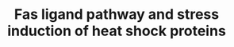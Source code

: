 ---
annotations:
- id: PW:0000681
  parent: regulatory pathway
  type: Pathway Ontology
  value: FasL mediated signaling pathway
- id: PW:0000237
  parent: regulatory pathway
  type: Pathway Ontology
  value: stress response pathway
authors:
- 169.230.77.174
- MaintBot
- Khanspers
- Thomas
- Bassetfrog
- Jildau
- AlexanderPico
- Christine Chichester
- Zari
- MirellaKalafati
- L Dupuis
- Eweitz
- Egonw
citedin:
- link: PMC5085087
  title: Long Term Culture of the A549 Cancer Cell Line Promotes Multilamellar Body
    Formation and Differentiation towards an Alveolar Type II Pneumocyte Phenotype
    (2016)
description: 'This pathway describes the Fas induced apoptosis and interplay with
  Hsp27 in response to stress.  More info: [http://www.biocarta.com/pathfiles/h_hsp27Pathway.asp
  BioCarta].  Proteins on this pathway have targeted assays available via the [https://assays.cancer.gov/available_assays?wp_id=WP314
  CPTAC Assay Portal]'
last-edited: 2021-05-09
ndex: c77e28cb-8b5f-11eb-9e72-0ac135e8bacf
organisms:
- Homo sapiens
redirect_from:
- /index.php/Pathway:WP314
- /instance/WP314
- /instance/WP314_r121827
revision: r121827
schema-jsonld:
- '@context': https://schema.org/
  '@id': https://wikipathways.github.io/pathways/WP314.html
  '@type': Dataset
  creator:
    '@type': Organization
    name: WikiPathways
  description: 'This pathway describes the Fas induced apoptosis and interplay with
    Hsp27 in response to stress.  More info: [http://www.biocarta.com/pathfiles/h_hsp27Pathway.asp
    BioCarta].  Proteins on this pathway have targeted assays available via the [https://assays.cancer.gov/available_assays?wp_id=WP314
    CPTAC Assay Portal]'
  keywords:
  - ACTA1
  - ACTB
  - ACTG1
  - APAF1
  - ARHGDIB
  - BCL2
  - CASP10
  - CASP3
  - CASP6
  - CASP7
  - CASP8
  - CASP9
  - CFLAR
  - CYCS
  - Ceramide
  - DAXX
  - DFFA
  - DFFB
  - FADD
  - FAF1
  - FAP1
  - FAS
  - FASLG
  - Glutathione
  - HSPB1
  - IL1A
  - JUN
  - LMNA
  - LMNB1
  - LMNB2
  - MAP2K4
  - MAP3K1
  - MAP3K7
  - MAPK8
  - MAPKAPK2
  - MAPKAPK3
  - PAK1
  - PAK2
  - PARP1
  - PRKDC
  - Phosphate
  - RB1
  - RIPK2
  - SPTAN1
  - TNF
  license: CC0
  name: Fas ligand pathway and stress induction of heat shock proteins
seo: CreativeWork
title: Fas ligand pathway and stress induction of heat shock proteins
wpid: WP314
---